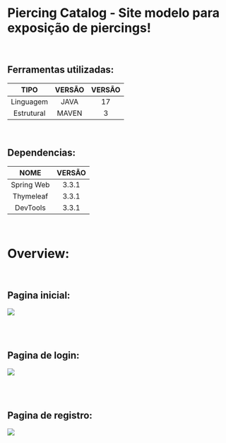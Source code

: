 # Piercing Catalog - Site modelo para exposição de piercings!

<br>

## Ferramentas utilizadas:

|    TIPO    | VERSÃO | VERSÃO |
|:----------:|:------:|:------:|
| Linguagem  |  JAVA  |   17   |
| Estrutural | MAVEN  |   3    |

<br>

## Dependencias:

|    NOME    | VERSÃO |
|:----------:|:------:|
| Spring Web | 3.3.1  |
| Thymeleaf  | 3.3.1  |
|  DevTools  | 3.3.1  |


<br>

# Overview:

<br>

## Pagina inicial:

<img src="src\main\resources\static\docs\pagina-inicial.png"></img>

<br>
<br>

## Pagina de login:

<img src="src\main\resources\static\docs\login-screen.png"></img>

<br>
<br>

## Pagina de registro:

<img src="src\main\resources\static\docs\register-screen.png"></img>